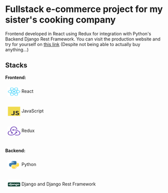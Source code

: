 # Fullstack e-commerce project for my sister's cooking company

Frontend developed in React using Redux for integration with Python's Backend Django Rest Framework.
You can visit the production website and try for yourself on [this link](https://challenges-react-ballerini-devs.vercel.app/) (Despite not being able to actually buy anything...)

## Stacks

**Frontend:**

<div style="padding: 0.5rem">
    <img align="center" alt="Rafa-Ts" height="30" width="40" src="https://raw.githubusercontent.com/devicons/devicon/master/icons/react/react-original.svg">
    React
</div><br />

<div style="padding: 0.5rem">
  <img align="center" alt="Rafa-Ts" height="30" width="40" src="https://raw.githubusercontent.com/devicons/devicon/master/icons/javascript/javascript-original.svg">
  JavaScript
</div><br />
<div style="padding: 0.5rem">
  <img align="center" alt="Rafa-Ts" height="30" width="40" src="https://raw.githubusercontent.com/devicons/devicon/master/icons/redux/redux-original.svg">
  Redux
</div>
<br />


**Backend:**
<div style="padding: 0.5rem">
    <img align="center" alt="Rafa-Ts" height="30" width="40" src="https://raw.githubusercontent.com/devicons/devicon/master/icons/python/python-original.svg">
    Python
</div><br />
<div style="padding: 0.5rem">
  <img align="center" alt="Rafa-Ts" height="30" width="40" src="https://raw.githubusercontent.com/devicons/devicon/master/icons/django/django-original.svg">
  Django and Django Rest Framework
</div>
